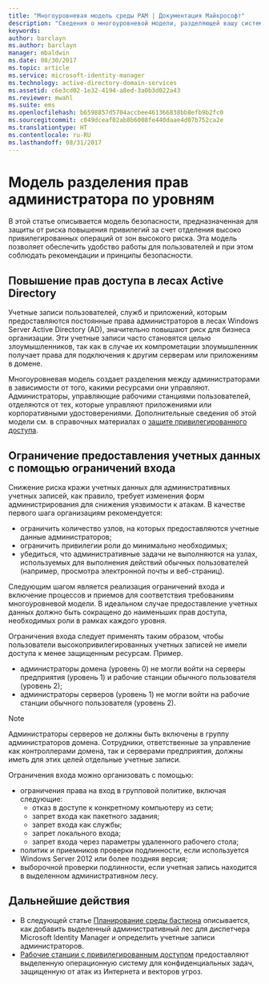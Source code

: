 ```yaml
---
title: "Многоуровневая модель среды PAM | Документация Майкрософт"
description: "Сведения о многоуровневой модели, разделяющей вашу систему по уровням уязвимости для рисков."
keywords: 
author: barclayn
ms.author: barclayn
manager: mbaldwin
ms.date: 08/30/2017
ms.topic: article
ms.service: microsoft-identity-manager
ms.technology: active-directory-domain-services
ms.assetid: c6e3cd02-1e32-4194-a8ed-3a0b3d022a43
ms.reviewer: mwahl
ms.suite: ems
ms.openlocfilehash: b6598857d5704accbee461366838bb8efb9b2fc0
ms.sourcegitcommit: c049dceaf02ab8b6008fe440daae4d07b752ca2e
ms.translationtype: HT
ms.contentlocale: ru-RU
ms.lasthandoff: 08/31/2017
---
```

# <a name="tier-model-for-partitioning-administrative-privileges"></a>Модель разделения прав администратора по уровням

В этой статье описывается модель безопасности, предназначенная для защиты от риска повышения привилегий за счет отделения высоко привилегированных операций от зон высокого риска. Эта модель позволяет обеспечить удобство работы для пользователей и при этом соблюдать рекомендации и принципы безопасности.

## <a name="elevation-of-privilege-in-active-directory-forests"></a>Повышение прав доступа в лесах Active Directory

Учетные записи пользователей, служб и приложений, которым предоставляются постоянные права администраторов в лесах Windows Server Active Directory (AD), значительно повышают риск для бизнеса организации. Эти учетные записи часто становятся целью злоумышленников, так как в случае их компрометации злоумышленник получает права для подключения к другим серверам или приложениям в домене.

Многоуровневая модель создает разделения между администраторами в зависимости от того, какими ресурсами они управляют. Администраторы, управляющие рабочими станциями пользователей, отделяются от тех, которые управляют приложениями или корпоративными удостоверениями. Дополнительные сведения об этой модели см. в справочных материалах о [защите привилегированного доступа](http://aka.ms/tiermodel).

## <a name="restricting-credential-exposure-with-logon-restrictions"></a>Ограничение предоставления учетных данных с помощью ограничений входа

Снижение риска кражи учетных данных для административных учетных записей, как правило, требует изменения форм администрирования для снижения уязвимости к атакам. В качестве первого шага организациям рекомендуется:

- ограничить количество узлов, на которых предоставляются учетные данные администраторов;
- ограничить привилегии роли до минимально необходимых;
- убедиться, что административные задачи не выполняются на узлах, используемых для выполнения действий обычных пользователей (например, просмотра электронной почты и веб-страниц).

Следующим шагом является реализация ограничений входа и включение процессов и приемов для соответствия требованиям многоуровневой модели. В идеальном случае предоставление учетных данных должно быть сокращено до наименьших прав доступа, необходимых роли в рамках каждого уровня.

Ограничения входа следует применять таким образом, чтобы пользователи высокопривилегированных учетных записей не имели доступа к менее защищенным ресурсам. Пример.

- администраторы домена (уровень 0) не могли войти на серверы предприятия (уровень 1) и рабочие станции обычного пользователя (уровень 2);
- администраторы серверов (уровень 1) не могли войти на рабочие станции обычного пользователя (уровень 2).

>[!NOTE]
> Администраторы серверов не должны быть включены в группу администраторов домена. Сотрудники, ответственные за управление как контроллерами домена, так и серверами предприятия, должны иметь для этих целей отдельные учетные записи.

Ограничения входа можно организовать с помощью:

- ограничения права на вход в групповой политике, включая следующие:
    - отказ в доступе к конкретному компьютеру из сети;
    - запрет входа как пакетного задания;
    - запрет входа как службы;
    - запрет локального входа;
    - запрет входа через параметры удаленного рабочего стола;  
- политик и приемников проверки подлинности, если используется Windows Server 2012 или более поздняя версия;
- выборочной проверки подлинности, если учетная запись находится в выделенном административном лесу.

## <a name="next-steps"></a>Дальнейшие действия

- В следующей статье [Планирование среды бастиона](planning-bastion-environment.md) описывается, как добавить выделенный административный лес для диспетчера Microsoft Identity Manager и определить учетные записи администраторов.
- [Рабочие станции с привилегированным доступом](https://docs.microsoft.com/windows-server/identity/securing-privileged-access/privileged-access-workstations) предоставляют выделенную операционную систему для конфиденциальных задач, защищенную от атак из Интернета и векторов угроз.